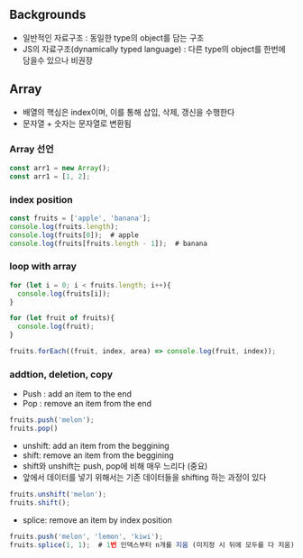 ## Backgrounds
* 일반적인 자료구조 : 동일한 type의 object를 담는 구조
* JS의 자료구조(dynamically typed language) : 다른 type의 object를 한번에 담을수 있으나 비권장

## Array
* 배열의 핵심은 index이며, 이를 통해 삽입, 삭제, 갱신을 수행한다
* 문자열 + 숫자는 문자열로 변환됨

### Array 선언

```javascript
const arr1 = new Array();
const arr1 = [1, 2];
```

### index position

```javascript
const fruits = ['apple', 'banana'];
console.log(fruits.length);
console.log(fruits[0]);  # apple
console.log(fruits[fruits.length - 1]);  # banana
```

### loop with array

```javascript
for (let i = 0; i < fruits.length; i++){
  console.log(fruits[i]);
}

for (let fruit of fruits){
  console.log(fruit);
}

fruits.forEach((fruit, index, area) => console.log(fruit, index));
```

### addtion, deletion, copy
* Push : add an item to the end
* Pop : remove an item from the end

```javascript
fruits.push('melon');
fruits.pop()
```

* unshift: add an item from the beggining
* shift: remove an item from the beggining
* shift와 unshift는 push, pop에 비해 매우 느리다 (중요)
* 앞에서 데이터를 넣기 위해서는 기존 데이터들을 shifting 하는 과정이 있다

```javascript
fruits.unshift('melon');
fruits.shift();
```

* splice: remove an item by index position

```javascript
fruits.push('melon', 'lemon', 'kiwi');
fruits.splice(1, 1);  # 1번 인덱스부터 n개를 지움 (미지정 시 뒤에 모두를 다 지움)
```






